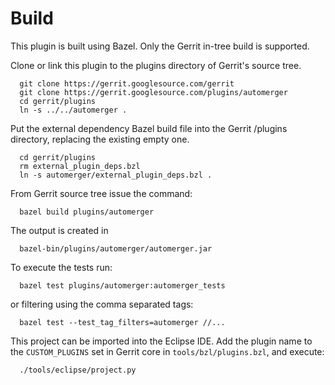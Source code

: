 Build
=====

This plugin is built using Bazel.
Only the Gerrit in-tree build is supported.

Clone or link this plugin to the plugins directory of Gerrit's source
tree.

```
  git clone https://gerrit.googlesource.com/gerrit
  git clone https://gerrit.googlesource.com/plugins/automerger
  cd gerrit/plugins
  ln -s ../../automerger .
```

Put the external dependency Bazel build file into the Gerrit /plugins
directory, replacing the existing empty one.

```
  cd gerrit/plugins
  rm external_plugin_deps.bzl
  ln -s automerger/external_plugin_deps.bzl .
```

From Gerrit source tree issue the command:

```
  bazel build plugins/automerger
```

The output is created in

```
  bazel-bin/plugins/automerger/automerger.jar
```

To execute the tests run:

```
  bazel test plugins/automerger:automerger_tests
```

or filtering using the comma separated tags:

````
  bazel test --test_tag_filters=automerger //...
````

This project can be imported into the Eclipse IDE.
Add the plugin name to the `CUSTOM_PLUGINS` set in
Gerrit core in `tools/bzl/plugins.bzl`, and execute:

```
  ./tools/eclipse/project.py
```

